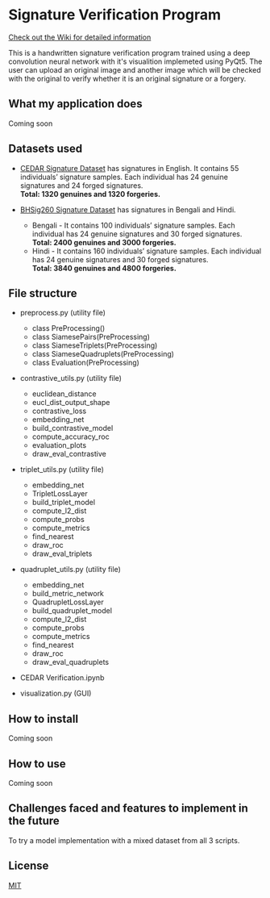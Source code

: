 # Signature Verification Program
[Check out the Wiki for detailed information](https://github.com/ikathuria/SignatureVerification/wiki)

This is a handwritten signature verification program trained using a deep convolution neural network with it's visualition implemeted using PyQt5. The user can upload an original image and another image which will be checked with the original to verify whether it is an original signature or a forgery.

## What my application does
Coming soon

## Datasets used
* [CEDAR Signature Dataset](https://paperswithcode.com/dataset/cedar-signature#:~:text=for%20signature%20verification-,CEDAR%20Signature%20is%20a%20database%20of%20off%2Dline%20signatures%20for,thereby%20creating%201%2C320%20genuine%20signatures.)
has signatures in English. It contains 55 individuals’ signature samples. Each individual has 24 genuine signatures and 24 forged signatures.  
**Total: 1320 genuines and 1320 forgeries.**

* [BHSig260 Signature Dataset](https://drive.google.com/file/d/0B29vNACcjvzVc1RfVkg5dUh2b1E/view)
has signatures in Bengali and Hindi.
    * Bengali - It contains 100 individuals’ signature samples. Each individual has 24 genuine signatures and 30 forged signatures.  
    **Total: 2400 genuines and 3000 forgeries.**
    * Hindi - It contains 160 individuals’ signature samples. Each individual has 24 genuine signatures and 30 forged signatures.  
    **Total: 3840 genuines and 4800 forgeries.**

## File structure
- preprocess.py (utility file)
    - class PreProcessing()
    - class SiamesePairs(PreProcessing)
    - class SiameseTriplets(PreProcessing)
    - class SiameseQuadruplets(PreProcessing)
    - class Evaluation(PreProcessing)

- contrastive_utils.py (utility file)
    - euclidean_distance
    - eucl_dist_output_shape
    - contrastive_loss
    - embedding_net
    - build_contrastive_model
    - compute_accuracy_roc
    - evaluation_plots
    - draw_eval_contrastive

- triplet_utils.py (utility file)
    - embedding_net
    - TripletLossLayer
    - build_triplet_model
    - compute_l2_dist
    - compute_probs
    - compute_metrics
    - find_nearest
    - draw_roc
    - draw_eval_triplets

- quadruplet_utils.py (utility file)
    - embedding_net
    - build_metric_network
    - QuadrupletLossLayer
    - build_quadruplet_model
    - compute_l2_dist
    - compute_probs
    - compute_metrics
    - find_nearest
    - draw_roc
    - draw_eval_quadruplets

- CEDAR Verification.ipynb

- visualization.py (GUI)

## How to install
Coming soon

## How to use
Coming soon

## Challenges faced and features to implement in the future
To try a model implementation with a mixed dataset from all 3 scripts.

## License
[MIT](/LICENSE)
